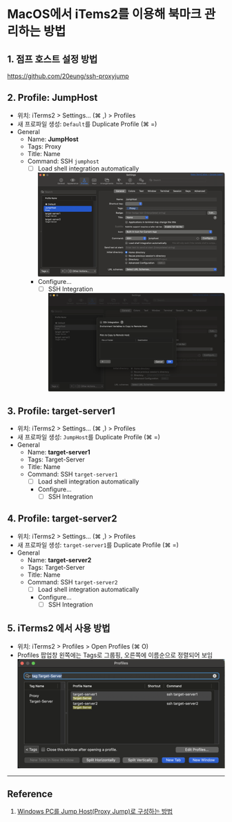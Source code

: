 # MacOS에서 iTems2를 이용해 북마크 관리하는 방법

## 1. 점프 호스트 설정 방법

https://github.com/20eung/ssh-proxyjump

## 2. Profile: JumpHost

- 위치: iTerms2 > Settings... (⌘ ,) > Profiles
- 새 프로파일 생성: ```Default```를 Duplicate Profile (⌘ =)
- General
  - Name: **JumpHost**
  - Tags: Proxy
  - Title: Name
  - Command: SSH ```jumphost```
    - [ ] Load shell integration automatically
      ![settings-profiles-general.png](/images/settings-profiles-general.png)
    - Configure...
      - [ ] SSH Integration
        ![settings-profiles-general-command-configure.png](/images/settings-profiles-general-command-configure.png)
     
## 3. Profile: target-server1

- 위치: iTerms2 > Settings... (⌘ ,) > Profiles
- 새 프로파일 생성: ```JumpHost```를 Duplicate Profile (⌘ =)
- General
  - Name: **target-server1**
  - Tags: Target-Server
  - Title: Name
  - Command: SSH ```target-server1```
    - [ ] Load shell integration automatically
    - Configure...
      - [ ] SSH Integration

## 4. Profile: target-server2

- 위치: iTerms2 > Settings... (⌘ ,) > Profiles
- 새 프로파일 생성: ```target-server1```를 Duplicate Profile (⌘ =)
- General
  - Name: **target-server2**
  - Tags: Target-Server
  - Title: Name
  - Command: SSH ```target-server2```
    - [ ] Load shell integration automatically
    - Configure...
      - [ ] SSH Integration

## 5. iTerms2 에서 사용 방법

- 위치: iTerms2 > Profiles > Open Profiles (⌘ O)
- Profiles 팝업창 왼쪽에는 Tags로 그룹핑, 오른쪽에 이름순으로 정렬되어 보임
![profiles.png](/images/profiles.png)

---
## Reference
1. [Windows PC를 Jump Host(Proxy Jump)로 구성하는 방법](https://github.com/20eung/ssh-proxyjump)
